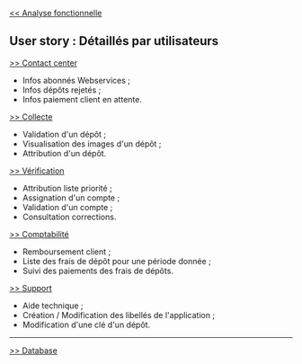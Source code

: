 [<< Analyse fonctionnelle](2-0-analyse-fonctionnelle.md)


## User story : Détaillés par utilisateurs ##

[>> Contact center](3-1-contact-center.md)

- Infos abonnés Webservices ;
- Infos dépôts rejetés ;
- Infos paiement client en attente.


[>> Collecte](3-2-collecte.md)

- Validation d'un dépôt ;
- Visualisation des images d'un dépôt ;
- Attribution d'un dépôt. 

[>> Vérification](3-3-vérification.md)

- Attribution liste priorité ;
- Assignation d'un compte ; 
- Validation d'un compte ;
- Consultation corrections.

[>> Comptabilité](3-4-compta.md)

- Remboursement client ;
- Liste des frais de dépôt pour une période donnée ; 
- Suivi des paiements des frais de dépôts. 

[>> Support](3-5-support.md)

- Aide technique ;
- Création / Modification des libellés de l'application ;
- Modification d'une clé d'un dépôt.

---

[>> Database](4-0-database.md)




 

